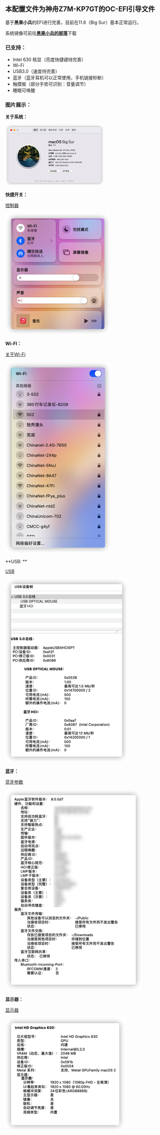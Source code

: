 ## 本配置文件为神舟Z7M-KP7GT的OC-EFI引导文件

基于**黑果小兵**的EFI进行完善，目前在11.6（Big Sur）基本正常运行。

系统镜像可前往[**黑果小兵的部落**](https://blog.daliansky.net/)下载

### **已支持：**

- Intel 630 核显（亮度快捷键待完善）
- Wi-Fi
- USB3.0（速度待完善）
- 蓝牙（蓝牙耳机可以正常使用，手机链接秒断）
- 触摸板（部分手势可识别：音量调节）
- 睡眠可唤醒

### **图片展示：**

**关于系统：**

<img src="img/关于系统.png" alt="关于系统" style="zoom:50%;" />

**快捷开关：**

[控制器](img/控制器.png)

![控制器](img/控制器.png)

**Wi-FI：**

[关于Wi-Fi](img/wifi.png)

![wifi](img/wifi.png)

**USB: **

[USB](img/USB.png)

![USB](img/USB.png)

**蓝牙：**

[蓝牙参数](img/蓝牙.png)

![蓝牙](img/蓝牙.png)

**显示器：**

[显示器](img/显示器.png)

![显示器](img/显示器.png)

